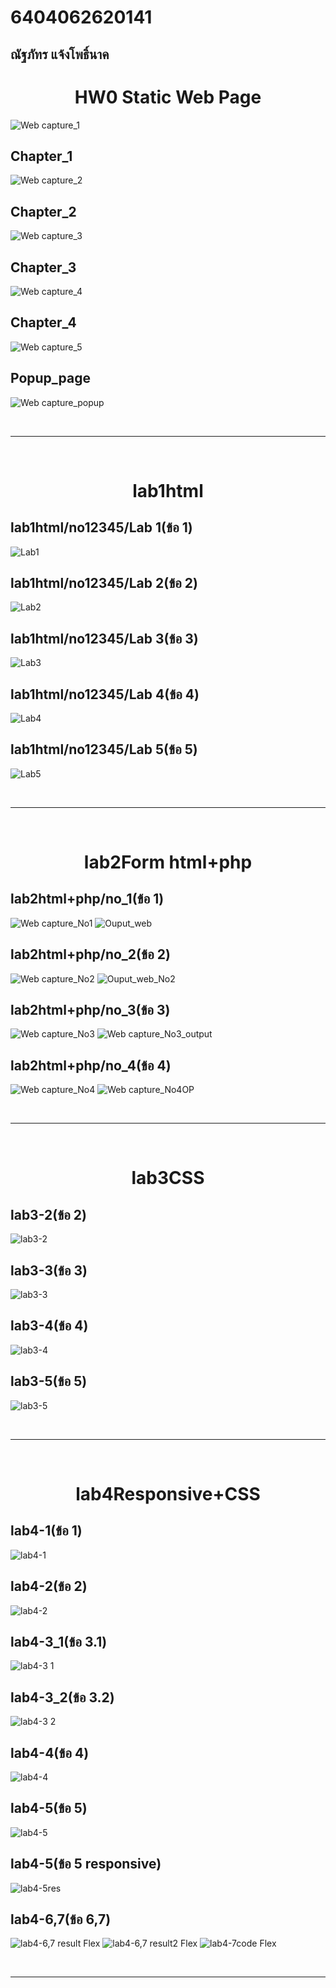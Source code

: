 # 6404062620141
## ณัฐภัทร แจ้งโพธิ์นาค
 
<h1 align="center">HW0 Static Web Page</h1>
 

![Web capture_1](https://github.com/NattaphatJangponak/040613411/assets/81207175/370f4558-4d95-47f1-8f06-a454cf617ab9)
## Chapter_1
![Web capture_2](https://github.com/NattaphatJangponak/040613411/assets/81207175/be8c76d1-fc77-4a6b-83f0-ab8f3116bf99)
## Chapter_2
![Web capture_3](https://github.com/NattaphatJangponak/040613411/assets/81207175/160e01e7-1056-4d3f-aeb5-93766420f528)
## Chapter_3
![Web capture_4](https://github.com/NattaphatJangponak/040613411/assets/81207175/c4361c2a-2358-40a5-9447-c49741ee5d2d)
## Chapter_4
![Web capture_5](https://github.com/NattaphatJangponak/040613411/assets/81207175/68a7bcdc-5382-46b4-9438-9f52257c0aef)
## Popup_page
![Web capture_popup](https://github.com/NattaphatJangponak/040613411/assets/81207175/9ecd8ebe-cc1c-411d-8651-49802ada238b)

<br>

 _______
 
<br>

 
<h1 align="center">lab1html</h1>

## lab1html/no12345/Lab 1(ข้อ 1)
![Lab1](https://github.com/NattaphatJangponak/040613411/assets/81207175/00fc4d16-e118-49d1-946b-779a1d9c05be)

## lab1html/no12345/Lab 2(ข้อ 2)
![Lab2](https://github.com/NattaphatJangponak/040613411/assets/81207175/2ba19454-4f14-4715-bd6b-37ca167e1d4c)
 
## lab1html/no12345/Lab 3(ข้อ 3)
![Lab3](https://github.com/NattaphatJangponak/040613411/assets/81207175/b367e223-b6e2-4c35-b500-c3fae8767dda)
 
## lab1html/no12345/Lab 4(ข้อ 4)
![Lab4](https://github.com/NattaphatJangponak/040613411/assets/81207175/c22773c0-4f80-446a-a4f2-4b0c92110abe)

## lab1html/no12345/Lab 5(ข้อ 5)
 ![Lab5](https://github.com/NattaphatJangponak/040613411/assets/81207175/852ea18e-8af4-4ce2-9473-c9cc36228cdc)
 
<br>

 _______
 
<br>

 
<h1 align="center">lab2Form html+php</h1>

## lab2html+php/no_1(ข้อ 1)
![Web capture_No1](https://github.com/NattaphatJangponak/040613411/assets/81207175/d5e3c94f-d70b-4189-b44a-6e28a38c5059)
![Ouput_web](https://github.com/NattaphatJangponak/040613411/assets/81207175/a4663090-1d1b-4145-a4ec-699e7db3715d)

## lab2html+php/no_2(ข้อ 2)
![Web capture_No2](https://github.com/NattaphatJangponak/040613411/assets/81207175/10812db5-057c-4916-8aa8-306b008ee952)
![Ouput_web_No2](https://github.com/NattaphatJangponak/040613411/assets/81207175/e4a4ddb4-ab2d-41b0-acc3-ca7c3a626994)

## lab2html+php/no_3(ข้อ 3)
![Web capture_No3](https://github.com/NattaphatJangponak/040613411/assets/81207175/4cf2b8ce-404f-4aa5-a537-6f5b9e0b3447)
![Web capture_No3_output](https://github.com/NattaphatJangponak/040613411/assets/81207175/a77142fa-7bc6-452c-8460-1b6a4885869d)

## lab2html+php/no_4(ข้อ 4)
![Web capture_No4](https://github.com/NattaphatJangponak/040613411/assets/81207175/e34b27e6-d919-4de7-ba2d-9f465f387ec3)
![Web capture_No4OP](https://github.com/NattaphatJangponak/040613411/assets/81207175/64dbaba5-33fe-4a40-9f7e-dd0c66991e4a)

<br>

 _______
 
<br>

<h1 align="center">lab3CSS</h1>


## lab3-2(ข้อ 2)
![lab3-2](https://github.com/NattaphatJangponak/040613411/assets/81207175/25f99295-5586-4c01-893a-03f1f7474842)

## lab3-3(ข้อ 3)
![lab3-3](https://github.com/NattaphatJangponak/040613411/assets/81207175/fbb30761-db51-473a-84d9-6ab33c8c1888)

## lab3-4(ข้อ 4)
![lab3-4](https://github.com/NattaphatJangponak/040613411/assets/81207175/526d17dd-02bc-493d-8b78-4c6cd95ae9d1)

## lab3-5(ข้อ 5)
![lab3-5](https://github.com/NattaphatJangponak/040613411/assets/81207175/f85c1017-336b-4521-974e-77f3ccda78a1)

<br>

 _______
 
<br>


<h1 align="center">lab4Responsive+CSS</h1>

## lab4-1(ข้อ 1)
![lab4-1](https://github.com/NattaphatJangponak/040613411/assets/81207175/93d5eddc-0603-4786-b17a-8dab654a0efe)

## lab4-2(ข้อ 2)
![lab4-2](https://github.com/NattaphatJangponak/040613411/assets/81207175/0795a8ef-e6b4-4f8f-9b3e-d8e71216b233)

## lab4-3_1(ข้อ 3.1)
![lab4-3 1](https://github.com/NattaphatJangponak/040613411/assets/81207175/0eee2dea-4ff6-4311-a575-1100813631b3)

## lab4-3_2(ข้อ 3.2)
![lab4-3 2](https://github.com/NattaphatJangponak/040613411/assets/81207175/5fa04976-e6f4-4620-a17b-f273aa3c2de8)

## lab4-4(ข้อ 4)
![lab4-4](https://github.com/NattaphatJangponak/040613411/assets/81207175/a3bbf6a0-fc7d-4a40-a84b-97f2ba91600e)

## lab4-5(ข้อ 5)
![lab4-5](https://github.com/NattaphatJangponak/040613411/assets/81207175/3ef58c00-09c3-4b9b-96f5-3647986363c4)

## lab4-5(ข้อ 5 responsive)
![lab4-5res](https://github.com/NattaphatJangponak/040613411/assets/81207175/9f6e8f92-c5a8-4607-94a7-f0eb8986b046)

## lab4-6,7(ข้อ 6,7)
![lab4-6,7 result Flex](https://github.com/NattaphatJangponak/040613411/assets/81207175/57c0124c-e029-495e-9834-c71f62ba5f01)
![lab4-6,7 result2 Flex](https://github.com/NattaphatJangponak/040613411/assets/81207175/6c0cb9e9-ed10-40cc-aefd-aae0fffa7501)
![lab4-7code  Flex](https://github.com/NattaphatJangponak/040613411/assets/81207175/a3b4967a-cbc4-457f-83fc-c89bf457acb5)


 

<br>

 _______
 
<br>
